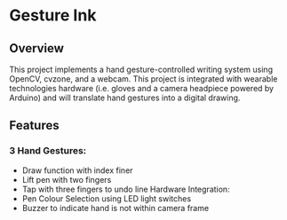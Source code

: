 # Gesture Ink
## Overview
This project implements a hand gesture-controlled writing system using OpenCV, cvzone, and a webcam. This project is integrated with wearable technologies hardware (i.e. gloves and a camera headpiece powered by Arduino) and will translate hand gestures into a digital drawing. 

## Features 
### 3 Hand Gestures: 
- Draw function with index finer
- Lift pen with two fingers
- Tap with three fingers to undo line
Hardware Integration: 
- Pen Colour Selection using LED light switches
- Buzzer to indicate hand is not within camera frame


 
